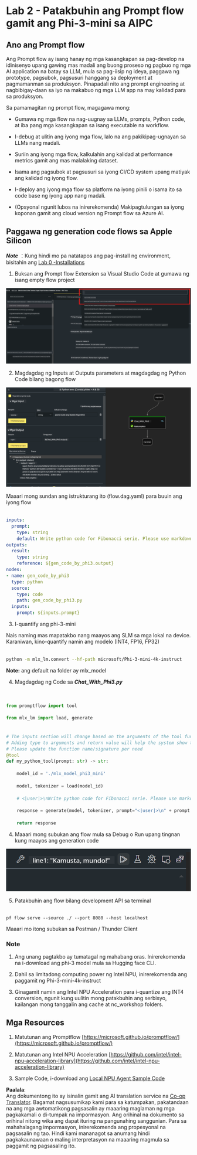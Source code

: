 <!--
CO_OP_TRANSLATOR_METADATA:
{
  "original_hash": "3dbbf568625b1ee04b354c2dc81d3248",
  "translation_date": "2025-07-17T04:27:59+00:00",
  "source_file": "md/02.Application/02.Code/Phi3/VSCodeExt/HOL/Apple/02.PromptflowWithMLX.md",
  "language_code": "tl"
}
-->
# **Lab 2 - Patakbuhin ang Prompt flow gamit ang Phi-3-mini sa AIPC**

## **Ano ang Prompt flow**

Ang Prompt flow ay isang hanay ng mga kasangkapan sa pag-develop na idinisenyo upang gawing mas madali ang buong proseso ng pagbuo ng mga AI application na batay sa LLM, mula sa pag-iisip ng ideya, paggawa ng prototype, pagsubok, pagsusuri hanggang sa deployment at pagmamanman sa produksyon. Pinapadali nito ang prompt engineering at nagbibigay-daan sa iyo na makabuo ng mga LLM app na may kalidad para sa produksyon.

Sa pamamagitan ng prompt flow, magagawa mong:

- Gumawa ng mga flow na nag-uugnay sa LLMs, prompts, Python code, at iba pang mga kasangkapan sa isang executable na workflow.

- I-debug at ulitin ang iyong mga flow, lalo na ang pakikipag-ugnayan sa LLMs nang madali.

- Suriin ang iyong mga flow, kalkulahin ang kalidad at performance metrics gamit ang mas malalaking dataset.

- Isama ang pagsubok at pagsusuri sa iyong CI/CD system upang matiyak ang kalidad ng iyong flow.

- I-deploy ang iyong mga flow sa platform na iyong pinili o isama ito sa code base ng iyong app nang madali.

- (Opsyonal ngunit lubos na inirerekomenda) Makipagtulungan sa iyong koponan gamit ang cloud version ng Prompt flow sa Azure AI.

## **Paggawa ng generation code flows sa Apple Silicon**

***Note*** ：Kung hindi mo pa natatapos ang pag-install ng environment, bisitahin ang [Lab 0 -Installations](./01.Installations.md)

1. Buksan ang Prompt flow Extension sa Visual Studio Code at gumawa ng isang empty flow project

![create](../../../../../../../../../translated_images/pf_create.bde888dc83502eba082a058175bbf1eee6791219795393a386b06fd3043ec54d.tl.png)

2. Magdagdag ng Inputs at Outputs parameters at magdagdag ng Python Code bilang bagong flow

![flow](../../../../../../../../../translated_images/pf_flow.520824c0969f2a94f17e947f86bdc4b4c6c88a2efa394fe3bcfb58c0dbc578a7.tl.png)

Maaari mong sundan ang istrukturang ito (flow.dag.yaml) para buuin ang iyong flow

```yaml

inputs:
  prompt:
    type: string
    default: Write python code for Fibonacci serie. Please use markdown as output
outputs:
  result:
    type: string
    reference: ${gen_code_by_phi3.output}
nodes:
- name: gen_code_by_phi3
  type: python
  source:
    type: code
    path: gen_code_by_phi3.py
  inputs:
    prompt: ${inputs.prompt}


```

3. I-quantify ang phi-3-mini

Nais naming mas mapatakbo nang maayos ang SLM sa mga lokal na device. Karaniwan, kino-quantify namin ang modelo (INT4, FP16, FP32)

```bash

python -m mlx_lm.convert --hf-path microsoft/Phi-3-mini-4k-instruct

```

**Note:** ang default na folder ay mlx_model

4. Magdagdag ng Code sa ***Chat_With_Phi3.py***

```python


from promptflow import tool

from mlx_lm import load, generate


# The inputs section will change based on the arguments of the tool function, after you save the code
# Adding type to arguments and return value will help the system show the types properly
# Please update the function name/signature per need
@tool
def my_python_tool(prompt: str) -> str:

    model_id = './mlx_model_phi3_mini'

    model, tokenizer = load(model_id)

    # <|user|>\nWrite python code for Fibonacci serie. Please use markdown as output<|end|>\n<|assistant|>

    response = generate(model, tokenizer, prompt="<|user|>\n" + prompt  + "<|end|>\n<|assistant|>", max_tokens=2048, verbose=True)

    return response


```

4. Maaari mong subukan ang flow mula sa Debug o Run upang tingnan kung maayos ang generation code

![RUN](../../../../../../../../../translated_images/pf_run.4239e8a0b420a58284edf6ee1471c1697c345670313c8e7beac0edaee15b9a9d.tl.png)

5. Patakbuhin ang flow bilang development API sa terminal

```

pf flow serve --source ./ --port 8080 --host localhost   

```

Maaari mo itong subukan sa Postman / Thunder Client

### **Note**

1. Ang unang pagtakbo ay tumatagal ng mahabang oras. Inirerekomenda na i-download ang phi-3 model mula sa Hugging face CLI.

2. Dahil sa limitadong computing power ng Intel NPU, inirerekomenda ang paggamit ng Phi-3-mini-4k-instruct

3. Ginagamit namin ang Intel NPU Acceleration para i-quantize ang INT4 conversion, ngunit kung uulitin mong patakbuhin ang serbisyo, kailangan mong tanggalin ang cache at nc_workshop folders.

## **Mga Resources**

1. Matutunan ang Promptflow [https://microsoft.github.io/promptflow/](https://microsoft.github.io/promptflow/)

2. Matutunan ang Intel NPU Acceleration [https://github.com/intel/intel-npu-acceleration-library](https://github.com/intel/intel-npu-acceleration-library)

3. Sample Code, i-download ang [Local NPU Agent Sample Code](../../../../../../../../../code/07.Lab/01/AIPC/local-npu-agent)

**Paalala**:  
Ang dokumentong ito ay isinalin gamit ang AI translation service na [Co-op Translator](https://github.com/Azure/co-op-translator). Bagamat nagsusumikap kami para sa katumpakan, pakatandaan na ang mga awtomatikong pagsasalin ay maaaring maglaman ng mga pagkakamali o di-tumpak na impormasyon. Ang orihinal na dokumento sa orihinal nitong wika ang dapat ituring na pangunahing sanggunian. Para sa mahahalagang impormasyon, inirerekomenda ang propesyonal na pagsasalin ng tao. Hindi kami mananagot sa anumang hindi pagkakaunawaan o maling interpretasyon na maaaring magmula sa paggamit ng pagsasaling ito.